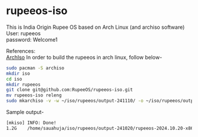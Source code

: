 # rupeeos-iso
This is India Origin Rupee OS based on Arch Linux (and archiso software)  
User: rupeeos  
password: Welcome1  

References:  
[ArchIso](https://wiki.archlinux.org/title/Archiso)
In order to build the rupeeos in arch linux, follow below-
```bash
sudo pacman -S archiso
mkdir iso
cd iso
mkdir rupeeos
git clone git@github.com:RupeeOS/rupeeos-iso.git
mv rupeeos-iso releng
sudo mkarchiso -v -w ~/iso/rupeeos/output-241110/ -o ~/iso/rupeeos/output-241110/ releng/
```

Sample output-
```txt
[mkiso] INFO: Done!
1.2G	/home/sauahuja/iso/rupeeos/output-241020/rupeeos-2024.10.20-x86_64.iso
```
